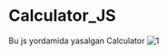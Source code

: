 # Calculator_JS
Bu js yordamida yasalgan Calculator
![1](https://user-images.githubusercontent.com/82703362/129472073-051f6f90-20f6-42b1-9b46-7acd8fadb8b9.jpg)
